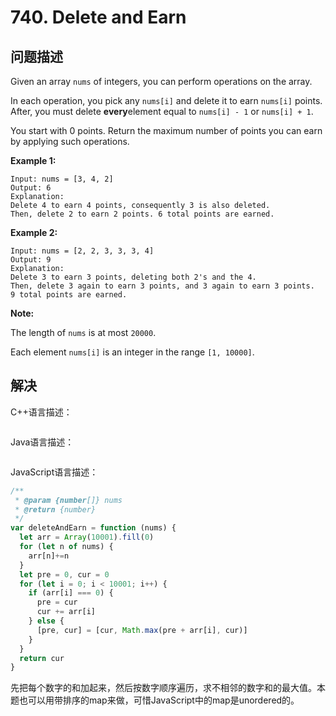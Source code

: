 # 740. Delete and Earn

## 问题描述

Given an array `nums` of integers, you can perform operations on the array.

In each operation, you pick any `nums[i]` and delete it to earn `nums[i]` points. After, you must delete **every**element equal to `nums[i] - 1` or `nums[i] + 1`.

You start with 0 points. Return the maximum number of points you can earn by applying such operations.

**Example 1:**

```
Input: nums = [3, 4, 2]
Output: 6
Explanation: 
Delete 4 to earn 4 points, consequently 3 is also deleted.
Then, delete 2 to earn 2 points. 6 total points are earned.
```

**Example 2:**

```
Input: nums = [2, 2, 3, 3, 3, 4]
Output: 9
Explanation: 
Delete 3 to earn 3 points, deleting both 2's and the 4.
Then, delete 3 again to earn 3 points, and 3 again to earn 3 points.
9 total points are earned.
```

**Note:**

The length of `nums` is at most `20000`.

Each element `nums[i]` is an integer in the range `[1, 10000]`.

## 解决

C++语言描述：

```c++

```

Java语言描述：

```java

```

JavaScript语言描述：

```javascript
/**
 * @param {number[]} nums
 * @return {number}
 */
var deleteAndEarn = function (nums) {
  let arr = Array(10001).fill(0)
  for (let n of nums) {
    arr[n]+=n
  }
  let pre = 0, cur = 0
  for (let i = 0; i < 10001; i++) {
    if (arr[i] === 0) {
      pre = cur
      cur += arr[i]
    } else {
      [pre, cur] = [cur, Math.max(pre + arr[i], cur)]
    }
  }
  return cur
}

```

先把每个数字的和加起来，然后按数字顺序遍历，求不相邻的数字和的最大值。本题也可以用带排序的map来做，可惜JavaScript中的map是unordered的。